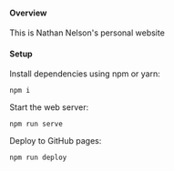 #### Overview
This is Nathan Nelson's personal website

#### Setup

Install dependencies using npm or yarn:

`npm i`

Start the web server:

`npm run serve`

Deploy to GitHub pages:

`npm run deploy`
 